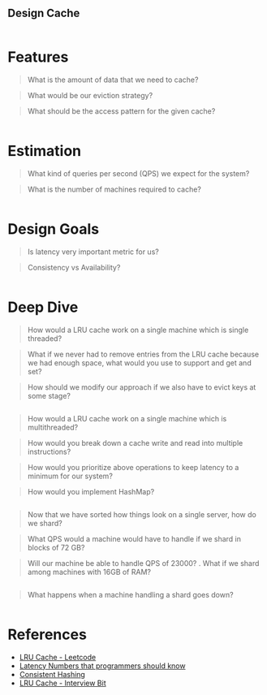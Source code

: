 ## Design Cache

<img src="../images/design-cache-1.png" alt="">

Features
========
> What is the amount of data that we need to cache?

> What would be our eviction strategy?

> What should be the access pattern for the given cache?

<img src="../images/design-cache-2.png" alt="">

Estimation
==========

> What kind of queries per second (QPS) we expect for the system?

> What is the number of machines required to cache?

<img src="../images/design-cache-3.png" alt="">

Design Goals
============

> Is latency very important metric for us?

> Consistency vs Availability?

<img src="../images/design-cache-4.png" alt="">

Deep Dive
=========

> How would a LRU cache work on a single machine which is single threaded?

> What if we never had to remove entries from the LRU cache because we had enough space, what would you use to support and get and set?

> How should we modify our approach if we also have to evict keys at some stage?

<img src="../images/design-cache-5.png" alt="">

> How would a LRU cache work on a single machine which is multithreaded?

> How would you break down a cache write and read into multiple instructions?

> How would you prioritize above operations to keep latency to a minimum for our system?

> How would you implement HashMap?

<img src="../images/design-cache-6.png" alt="">

> Now that we have sorted how things look on a single server, how do we shard?

> What QPS would a machine would have to handle if we shard in blocks of 72 GB?

> Will our machine be able to handle QPS of 23000?
.
> What if we shard among machines with 16GB of RAM?

<img src="../images/design-cache-7.png" alt="">

> What happens when a machine handling a shard goes down?

<img src="../images/design-cache-8.png" alt="">



References
==========
* [LRU Cache - Leetcode](https://leetcode.com/problems/lru-cache/discuss/45911/Java-Hashtable-+-Double-linked-list-(with-a-touch-of-pseudo-nodes))
* [Latency Numbers that programmers should know](https://gist.github.com/jboner/2841832)
* [Consistent Hashing](https://en.wikipedia.org/wiki/Consistent_hashing)
* [LRU Cache - Interview Bit](https://www.interviewbit.com/problems/lru-cache/)